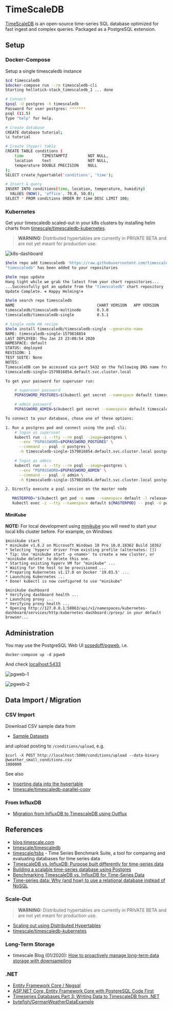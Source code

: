 # TimeScaleDB

[TimeScaleDB](https://www.timescale.com/) is an open-source time-series SQL database optimized for fast ingest and complex queries. Packaged as a PostgreSQL extension.

## Setup

### Docker-Compose

Setup a single timescaledb instance

```bash
$cd timescaledb
$docker-compose run --rm timescaledb-cli
Starting hellotick-stack_timescaledb_1 ... done

# Connect
$psql -U postgres -h timescaledb
Password for user postgres: *******
psql (11.5)
Type "help" for help.

# Create database
CREATE database tutorial;
\c tutorial

# Create (hyper) table
CREATE TABLE conditions (
    time        TIMESTAMPTZ         NOT NULL,
    location    text                NOT NULL,
    temperature DOUBLE PRECISION    NULL
);
SELECT create_hypertable('conditions', 'time');

# Insert & query
INSERT INTO conditions(time, location, temperature, humidity)
  VALUES (NOW(), 'office', 70.0, 50.0);
SELECT * FROM conditions ORDER BY time DESC LIMIT 100;
```

### Kubernetes

Get your timescaledb scaled-out in your k8s clusters by installing helm charts from [timescale/timescaledb-kubernetes](https://github.com/timescale/timescaledb-kubernetes).

> **WARNING:** Distributed hypertables are currently in PRIVATE BETA and are not yet meant for production use.

![k8s-dashboard](img/timescaledb/k8s-dashboard.jpg)

```bash
$helm repo add timescaledb 'https://raw.githubusercontent.com/timescale/timescaledb-kubernetes/master/charts/repo/'
"timescaledb" has been added to your repositories

$helm repo update
Hang tight while we grab the latest from your chart repositories...
...Successfully got an update from the "timescaledb" chart repository
Update Complete. ⎈ Happy Helming!⎈

$helm search repo timescaledb
NAME                                    CHART VERSION   APP VERSION     DESCRIPTION
timescaledb/timescaledb-multinode       0.3.0                           TimescaleDB Multinode Deployment.
timescaledb/timescaledb-single          0.5.1                           TimescaleDB HA Deployment.

# Single node HA recipe
$helm install timescaledb/timescaledb-single --generate-name
NAME: timescaledb-single-1579816854
LAST DEPLOYED: Thu Jan 23 23:00:54 2020
NAMESPACE: default
STATUS: deployed
REVISION: 1
TEST SUITE: None
NOTES:
TimescaleDB can be accessed via port 5432 on the following DNS name from within your cluster:
timescaledb-single-1579816854.default.svc.cluster.local

To get your password for superuser run:

    # superuser password
    PGPASSWORD_POSTGRES=$(kubectl get secret --namespace default timescaledb-single-1579816854-passwords -o jsonpath="{.data.postgres}" | base64 --decode)

    # admin password
    PGPASSWORD_ADMIN=$(kubectl get secret --namespace default timescaledb-single-1579816854-passwords -o jsonpath="{.data.admin}" | base64 --decode)

To connect to your database, chose one of these options:

1. Run a postgres pod and connect using the psql cli:
    # login as superuser
    kubectl run -i --tty --rm psql --image=postgres \
      --env "PGPASSWORD=$PGPASSWORD_POSTGRES" \
      --command -- psql -U postgres \
      -h timescaledb-single-1579816854.default.svc.cluster.local postgres

    # login as admin
    kubectl run -i --tty --rm psql --image=postgres \
      --env "PGPASSWORD=$PGPASSWORD_ADMIN" \
      --command -- psql -U admin \
      -h timescaledb-single-1579816854.default.svc.cluster.local postgres

2. Directly execute a psql session on the master node

   MASTERPOD="$(kubectl get pod -o name --namespace default -l release=timescaledb-single-1579816854,role=master)"
   kubectl exec -i --tty --namespace default ${MASTERPOD} -- psql -U postgres
```

#### MiniKube

**NOTE:** For local development using [minikube](https://kubernetes.io/docs/setup/learning-environment/minikube/)
you will need to start your local k8s cluster before. For example, on Windows

```console
$minikube start
* minikube v1.6.2 on Microsoft Windows 10 Pro 10.0.18362 Build 18362
* Selecting 'hyperv' driver from existing profile (alternates: [])
* Tip: Use 'minikube start -p <name>' to create a new cluster, or 'minikube delete' to delete this one.
* Starting existing hyperv VM for "minikube" ...
* Waiting for the host to be provisioned ...
* Preparing Kubernetes v1.17.0 on Docker '19.03.5' ...
* Launching Kubernetes ...
* Done! kubectl is now configured to use "minikube"

$minikube dashboard
* Verifying dashboard health ...
* Launching proxy ...
* Verifying proxy health ...
* Opening http://127.0.0.1:58063/api/v1/namespaces/kubernetes-dashboard/services/http:kubernetes-dashboard:/proxy/ in your default browser...
```

## Administration

You may use the PostgreSQL Web UI [sosedoff/pgweb](https://github.com/sosedoff/pgweb), i.e.

```console
docker-compose up -d pgweb
```

And check [localhost:5433](http://localhost:5433)

![pgweb-1](img/timescaledb/pgweb-1.jpg)

![pgweb-2](img/timescaledb/pgweb-2.jpg)

## Data Import / Migration

### CSV Import

Download CSV sample data from

- [Sample Datasets](https://docs.timescale.com/latest/tutorials/other-sample-datasets)

and upload posting to `/conditions/upload`, e.g.

```console
$curl -X POST http://localhost:5000/conditions/upload --data-binary @weather_small_conditions.csv
1000000
```

See also

- [Inserting data into the hypertable](https://docs.timescale.com/latest/getting-started/migrating-data#csv-import)
- [timescale/timescaledb-parallel-copy](https://github.com/timescale/timescaledb-parallel-copy)

### From InfluxDB

- [Migration from InfluxDB to TimescaleDB using Outflux](https://docs.timescale.com/latest/getting-started/migrating-data#outflux)

## References

- [blog.timescale.com](https://blog.timescale.com/blog/)
- [timescale/timescaledb](https://github.com/timescale/timescaledb)
- [timescale/tsbs](https://github.com/timescale/tsbs) - Time Series Benchmark Suite, a tool for comparing and evaluating databases for time series data
- [TimescaleDB vs. InfluxDB: Purpose built differently for time-series data](https://blog.timescale.com/blog/timescaledb-vs-influxdb-for-time-series-data-timescale-influx-sql-nosql-36489299877/)
- [Building a scalable time-series database using Postgres](https://www.percona.com/live/17/sites/default/files/slides/timescale-percona-Apr-2017.pdf)
- [Benchmarking TimescaleDB vs. InfluxDB for Time-Series Data](https://www.outfluxdata.com/assets/Timescale_WhitePaper_Benchmarking_Influx.pdf)
- [Time-series data: Why (and how) to use a relational database instead of NoSQL](https://blog.timescale.com/blog/time-series-data-why-and-how-to-use-a-relational-database-instead-of-nosql-d0cd6975e87c/)

### Scale-Out

> **WARNING:** Distributed hypertables are currently in PRIVATE BETA and are not yet meant for production use.

- [Scaling out using Distributed Hypertables](https://docs.timescale.com/clustering/getting-started/scaling-out)
- [timescale/timescaledb-kubernetes](https://github.com/timescale/timescaledb-kubernetes)

### Long-Term Storage

- timescale Blog (01/2020): [How to proactively manage long-term data storage with downsampling](https://blog.timescale.com/blog/how-to-proactively-manage-long-term-data-storage-with-downsampling/)

### .NET

- [Entity Framework Core / Npgsql](https://www.npgsql.org/efcore/)
- [ASP.NET Core, Entity Framework Core with PostgreSQL Code First](https://medium.com/faun/asp-net-core-entity-framework-core-with-postgresql-code-first-d99b909796d7)
- [Timeseries Databases Part 3: Writing Data to TimescaleDB from .NET](https://bytefish.de/blog/timeseries_databases_3_timescaledb/)
- [bytefish/GermanWeatherDataExample](https://github.com/bytefish/GermanWeatherDataExample)
